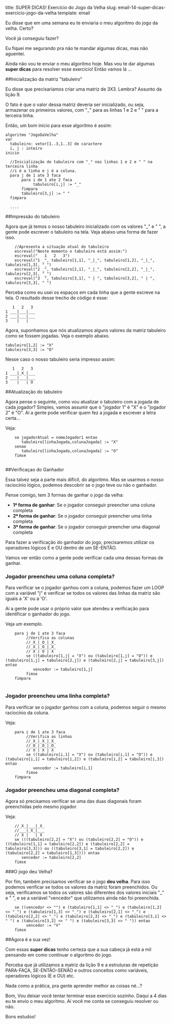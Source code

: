 title: SUPER DICAS! Exercício do Jogo da Velha 
slug: email-14-super-dicas-exercicio-jogo-da-velha
template: email

Eu disse que em uma semana eu te enviaria o meu algoritmo do jogo da velha. Certo?

Você já conseguiu fazer?

Eu fiquei me segurando pra não te mandar algumas dicas, mas não aguentei.

Ainda não vou te enviar o meu algoritmo hoje.
Mas vou te dar algumas **super dicas** para resolver esse exercício!
Então vamos lá ...

##Inicialização da matriz "tabuleiro"

Eu disse que precisaríamos criar uma matriz de 3X3. Lembra? Assunto da lição 9.

O fato é que o valor dessa matriz deveria ser inicializado, ou seja, armazenar os primeiros valores,
 com "_" para as linhas 1 e 2 e " " para a terceira linha.

Então, um bom inicio para esse algoritmo é assim:

```
algoritmo "JogoDaVelha"
var
  tabuleiro: vetor[1..3,1..3] de caractere
  i, j : inteiro
inicio
  
  //Inicialização do tabuleiro com "_" nas linhas 1 e 2 e " " na terceira linha
  //i é a linha e j é a coluna.
  para j de 1 ate 3 faca
       para i de 1 ate 2 faca
            tabuleiro[i,j] := "_"
       fimpara
       tabuleiro[3,j] := " "
  fimpara

  ....

```

##Impressão do tabuleiro

Agora que já temos o nosso tabuleiro inicializado com os valores "_" e " ",
a gente pode escrever o tabuleiro na tela. Veja abaixo uma forma de fazer isso.

```
    //Apresenta a situação atual do tabuleiro
    escreval("Neste momento o tabuleiro está assim:")
    escreval("   1   2   3")
    escreval("1 _", tabuleiro[1,1], "_|_", tabuleiro[1,2], "_|_", tabuleiro[1,3], "_")
    escreval("2 _", tabuleiro[2,1], "_|_", tabuleiro[2,2], "_|_", tabuleiro[2,3], "_")
    escreval("3  ", tabuleiro[3,1], " | ", tabuleiro[3,2], " | ", tabuleiro[3,3], " ")

```

Perceba como eu usei os espaços em cada linha que a gente escreve na tela.
O resultado desse trecho de código é esse:


```
   1   2   3
1 ___|___|___
2 ___|___|___
3    |   |      
```

Agora, suponhamos que nós atualizamos alguns valores da matriz tabuleiro como se fossem jogadas. Veja o exemplo abaixo.

```
tabuleiro[1,2] := "X"
tabuleiro[3,3] := "O"
```

Nesse caso o nosso tabuleiro seria impresso assim:

```
   1   2   3
1 ___|_X_|___
2 ___|___|___
3    |   | O    
```

##Atualização do tabuleiro

Agora pense o seguinte, como vou atualizar o tabuleiro com a jogada de cada jogador?
Simples, vamos assumir que o "jogador 1" é "X" e o "jogador 2" é "O".
Aí a gente pode verificar quem fez a jogada e escrever a letra certa...

Veja:


```
    se jogadorAtual = nomeJogador1 entao
       tabuleiro[linhaJogada,colunaJogada] := "X"
    senao
       tabuleiro[linhaJogada,colunaJogada] := "O"
    fimse
    
```

##Verificaçao do Ganhador

Essa talvez seja a parte mais difícil, do algoritmo.
Mas se usarmos o nosso raciocínio lógico, podemos descobrir se o jogo teve ou não o ganhador.

Pense comigo, tem 3 formas de ganhar o jogo da velha:

- **1ª forma de ganhar**: Se o jogador conseguir preencher uma coluna completa
- **2ª forma de ganhar**: Se o jogador conseguir preencher uma linha completa
- **3ª forma de ganhar**: Se o jogador conseguir preencher uma diagonal completa

Para fazer a verificação do ganhador do jogo, precisaremos utilizar os operadores lógicos E e OU
dentro de um SE-ENTÃO.

Vamos ver então como a gente pode verificar cada uma dessas formas de ganhar.

### Jogador preencheu uma coluna completa?

Para verificar se o jogador ganhou com a coluna, podemos fazer um LOOP com a variável "j"
e verificar se todos os valores das linhas da matriz são iguais a 'X' ou a 'O'.

Aí a gente pode usar o próprio valor que atendeu a verificação para identificar o ganhador do jogo.

Veja um exemplo.

```
    para j de 1 ate 3 faca
         //Verifica as colunas
         //_X_|_O_|_X_
         //_X_|_O_|_X_
         // X | O | X
         se ((tabuleiro[1,j] = "X") ou (tabuleiro[1,j] = "O")) e (tabuleiro[1,j] = tabuleiro[2,j]) e (tabuleiro[2,j] = tabuleiro[3,j]) entao
            vencedor := tabuleiro[1,j]
         fimse
    fimpara
    
```

### Jogador preencheu uma linha completa?

Para verificar se o jogador ganhou com a coluna, podemos seguir o mesmo raciocínio da coluna.

Veja: 

```
    para i de 1 ate 3 faca
         //Verifica as linhas
         //_X_|_X_|_X_
         //_O_|_O_|_O_
         // X | X | X
         se ((tabuleiro[i,1] = "X") ou (tabuleiro[i,1] = "O")) e (tabuleiro[i,1] = tabuleiro[i,2]) e (tabuleiro[i,2] = tabuleiro[i,3]) entao
            vencedor := tabuleiro[i,1]
         fimse
    fimpara
```

### Jogador preencheu uma diagonal completa?

Agora só precisamos verificar se uma das duas diagonais foram preenchidas pelo mesmo jogador.

Veja:

```
    //_X_|___|_X_
    //___|_X_|___
    // X |   | X
    se (((tabuleiro[2,2] = "X") ou (tabuleiro[2,2] = "O")) e ((tabuleiro[1,1] = tabuleiro[2,2]) e (tabuleiro[2,2] = tabuleiro[3,3])) ou ((tabuleiro[3,1] = tabuleiro[2,2]) e (tabuleiro[2,2] = tabuleiro[1,3]))) entao
       vencedor := tabuleiro[2,2]
    fimse
```

###O jogo deu Velha?

Por fim, também precisamos verificar se o jogo **deu velha**.
Para isso podemos verificar se todos os valores da matriz foram preenchidos.
Ou seja, verificamos se todos os valores são diferentes dos valores iniciais "_" e " ",
e se a variável "vencedor" que utilizamos ainda não foi preenchida.

```
    se ((vencedor <> "") e (tabuleiro[1,1] <> "_") e (tabuleiro[1,2] <> "_") e (tabuleiro[1,3] <> "_") e (tabuleiro[2,1] <> "_") e (tabuleiro[2,2] <> "_") e (tabuleiro[2,3] <> "_") e (tabuleiro[3,1] <> " ") e (tabuleiro[3,2] <> " ") e (tabuleiro[3,3] <> " ")) entao
         vencedor := "V"
    fimse
```

##Agora é a sua vez!

Com essas **super dicas** tenho certeza que a sua cabeça já está a mil
pensando em como continuar o algoritmo do jogo.

Perceba que já utilizamos a matriz da lição 9 e a estruturas de repetição PARA-FAÇA, SE-ENTÃO-SENÃO
e outros conceitos como variáveis, operadores lógicos (E e OU) etc.

Nada como a prática, pra gente aprender melhor as coisas né...?

Bom, Vou deixar você tentar terminar esse exercício sozinho.
Daqui a 4 dias eu te envio o meu algoritmo. Aí você me conta se conseguiu resolver ou não.

Bons estudos!